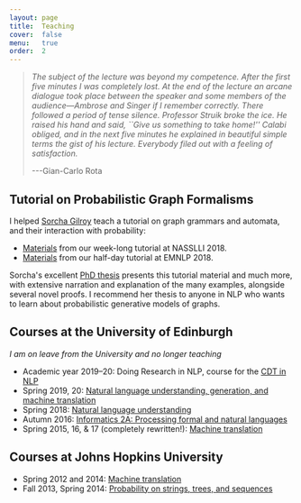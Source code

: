 ```yaml
---
layout: page
title:  Teaching
cover:  false
menu:   true
order:  2
---
```


> _The subject of the lecture was beyond my competence. After the 
> first five minutes I was completely lost. At the end of the lecture an arcane 
> dialogue took place between the speaker and some members of the audience&mdash;Ambrose 
> and Singer if I remember correctly. There followed a period of tense silence. 
> Professor Struik broke the ice. He raised his hand and said, ``Give us something 
> to take home!'' Calabi obliged, and in the next five minutes he explained in 
> beautiful simple terms the gist of his lecture. Everybody filed out with a 
> feeling of satisfaction._
>
> ---Gian-Carlo Rota

## Tutorial on Probabilistic Graph Formalisms

I helped [Sorcha Gilroy](https://uk.linkedin.com/in/sorcha-gilroy-a6105693) 
teach a tutorial on graph grammars and automata,
and their interaction with probability:

* [Materials](https://drive.google.com/drive/folders/1wmncLdRsY27Av1oNzk7Jaa9xWhxGTPrQ) from our week-long tutorial at NASSLLI 2018.
* [Materials](https://drive.google.com/drive/folders/1fgqcGZkr_9Bhnla649yR6wSPps8Tu6ND) from our half-day tutorial at EMNLP 2018.

Sorcha's excellent [PhD thesis](https://era.ed.ac.uk/handle/1842/35606)
presents this tutorial material and much more, with extensive narration and 
explanation of the many examples, alongside several novel proofs. I recommend her thesis
to anyone in NLP who wants to learn about probabilistic generative 
models of graphs.

## Courses at the University of Edinburgh

_I am on leave from the University and no longer teaching_

* Academic year 2019&ndash;20: Doing Research in NLP, course for the [CDT in NLP](https://edin.ac/cdt-in-nlp)
* Spring 2019, 20: [Natural language understanding, generation, and machine translation](https://www.learn.ed.ac.uk/webapps/blackboard/content/listContent.jsp?course_id=_74870_1&content_id=_4290009_1)
* Spring 2018: [Natural language understanding](https://www.inf.ed.ac.uk/teaching/courses/nlu/)
* Autumn 2016: [Informatics 2A: Processing formal and natural languages](http://www.inf.ed.ac.uk/teaching/courses/inf2a/)
* Spring 2015, 16, &amp; 17 (completely rewritten!): [Machine translation](https://alopez.github.io/mt-class/)

## Courses at Johns Hopkins University
* Spring 2012 and 2014: [Machine translation](http://mt-class.org/jhu-2014/)
* Fall 2013, Spring 2014: [Probability on strings, trees, and sequences](https://piazza.com/jhu/fall2013/en600771/home)
